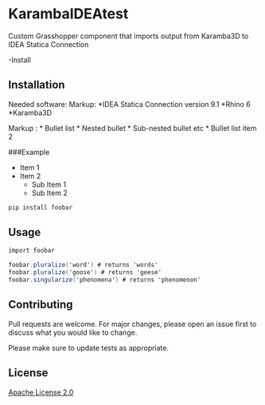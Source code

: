 # KarambaIDEAtest
Custom Grasshopper component that imports output from Karamba3D to IDEA Statica Connection

-Install

## Installation


Needed software:
Markup: *IDEA Statica Connection version 9.1
        *Rhino 6
        *Karamba3D
        
Markup : * Bullet list
              * Nested bullet
                  * Sub-nested bullet etc
          * Bullet list item 2

###Example
* Item 1
* Item 2
  * Sub Item 1
  * Sub Item 2

```bash
pip install foobar
```

## Usage

```c#
import foobar

foobar.pluralize('word') # returns 'words'
foobar.pluralize('goose') # returns 'geese'
foobar.singularize('phenomena') # returns 'phenomenon'
```

## Contributing
Pull requests are welcome. For major changes, please open an issue first to discuss what you would like to change.

Please make sure to update tests as appropriate.

## License
[Apache License 2.0](https://choosealicense.com/licenses/apache-2.0/#)

